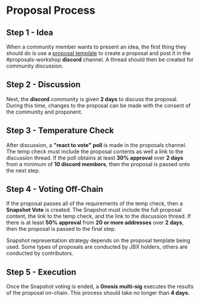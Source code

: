 # Proposal Process

## Step 1 - Idea

When a community member wants to present an idea, the first thing they should do is use a [proposal template](https://www.notion.so/juiceboxdao/9d126f9148dc42ee83317d5cd74e4db4?v=7c1a01d4fc51444e86d5de86c4d3babf) to create a proposal and post it in the #proposals-workshop **discord** channel. A thread should then be created for community discussion.

## Step 2 - Discussion

Next, the **discord** community is given **2 days** to discuss the proposal. During this time, changes to the proposal can be made with the consent of the community and proponent.

## Step 3 - Temperature Check

After discussion, a **"react to vote"** **poll** is made in the proposals channel. The temp check must include the proposal contents as well a link to the discussion thread. If the poll obtains at least **30% approval** over **2 days** from a minimum of **10 discord members**, then the proposal is passed onto the next step.

## Step 4 - Voting Off-Chain

If the proposal passes all of the requirements of the temp check, then a **Snapshot Vote** is created. The Snapshot must include the full proposal content, the link to the temp check, and the link to the discussion thread. If there is at least **50% approval** from **20 or more addresses** over **2 days**, then the proposal is passed to the final step.

Snapshot representation strategy depends on the proposal template being used. Some types of proposals are conducted by JBX holders, others are conducted by contributors.

## Step 5 - Execution

Once the Snapshot voting is ended, a **Gnosis multi-sig** executes the results of the proposal on-chain. This process should take no longer than **4 days.**
